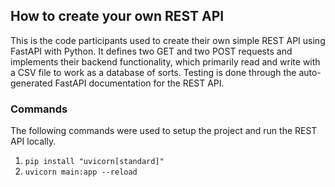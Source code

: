 ## How to create your own REST API

This is the code participants used to create their own simple REST API using FastAPI with Python.
It defines two GET and two POST requests and implements their backend functionality, which primarily read and write with a CSV file to work as a database of sorts.
Testing is done through the auto-generated FastAPI documentation for the REST API.

### Commands
The following commands were used to setup the project and run the REST API locally.

1) `pip install "uvicorn[standard]"`
2) `uvicorn main:app --reload`
